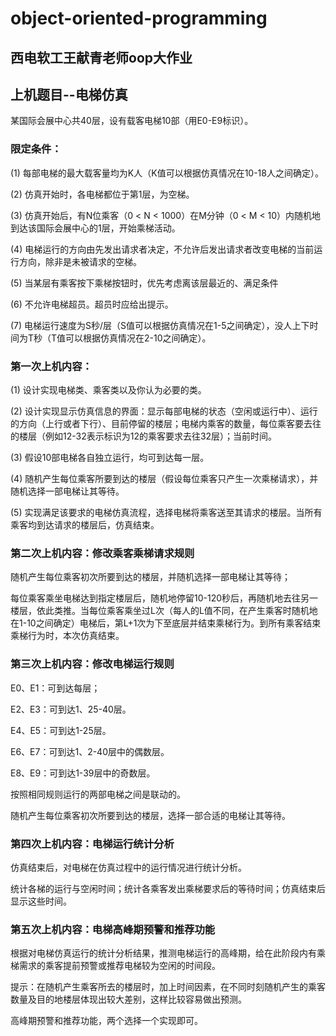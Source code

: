 # object-oriented-programming
## 西电软工王献青老师oop大作业

## 上机题目--电梯仿真
某国际会展中心共40层，设有载客电梯10部（用E0-E9标识）。
### 限定条件：
(1) 每部电梯的最大载客量均为K人（K值可以根据仿真情况在10-18人之间确定）。

(2) 仿真开始时，各电梯都位于第1层，为空梯。

(3) 仿真开始后，有N位乘客（0 < N < 1000）在M分钟（0 < M < 10）内随机地到达该国际会展中心的1层，开始乘梯活动。

(4) 电梯运行的方向由先发出请求者决定，不允许后发出请求者改变电梯的当前运行方向，除非是未被请求的空梯。

(5) 当某层有乘客按下乘梯按钮时，优先考虑离该层最近的、满足条件

(6) 不允许电梯超员。超员时应给出提示。

(7) 电梯运行速度为S秒/层（S值可以根据仿真情况在1-5之间确定），没人上下时间为T秒（T值可以根据仿真情况在2-10之间确定）。

###	第一次上机内容：
(1) 设计实现电梯类、乘客类以及你认为必要的类。

(2) 设计实现显示仿真信息的界面：显示每部电梯的状态（空闲或运行中）、运行的方向（上行或者下行）、目前停留的楼层；电梯内乘客的数量，每位乘客要去往的楼层（例如12-32表示标识为12的乘客要求去往32层）；当前时间。

(3) 假设10部电梯各自独立运行，均可到达每一层。

(4) 随机产生每位乘客所要到达的楼层（假设每位乘客只产生一次乘梯请求），并随机选择一部电梯让其等待。

(5) 实现满足该要求的电梯仿真流程，选择电梯将乘客送至其请求的楼层。当所有乘客均到达请求的楼层后，仿真结束。

###	第二次上机内容：修改乘客乘梯请求规则

随机产生每位乘客初次所要到达的楼层，并随机选择一部电梯让其等待；

每位乘客乘坐电梯达到指定楼层后，随机地停留10-120秒后，再随机地去往另一楼层，依此类推。当每位乘客乘坐过L次（每人的L值不同，在产生乘客时随机地在1-10之间确定）电梯后，第L+1次为下至底层并结束乘梯行为。到所有乘客结束乘梯行为时，本次仿真结束。

###	第三次上机内容：修改电梯运行规则
E0、E1：可到达每层；

E2、E3：可到达1、25-40层。

E4、E5：可到达1-25层。

E6、E7：可到达1、2-40层中的偶数层。

E8、E9：可到达1-39层中的奇数层。

按照相同规则运行的两部电梯之间是联动的。

随机产生每位乘客初次所要到达的楼层，选择一部合适的电梯让其等待。

###	第四次上机内容：电梯运行统计分析
仿真结束后，对电梯在仿真过程中的运行情况进行统计分析。

统计各梯的运行与空闲时间；统计各乘客发出乘梯要求后的等待时间；仿真结束后显示这些时间。

###	第五次上机内容：电梯高峰期预警和推荐功能
根据对电梯仿真运行的统计分析结果，推测电梯运行的高峰期，给在此阶段内有乘梯需求的乘客提前预警或推荐电梯较为空闲的时间段。

提示：在随机产生乘客所去的楼层时，加上时间因素，在不同时刻随机产生的乘客数量及目的地楼层体现出较大差别，这样比较容易做出预测。

高峰期预警和推荐功能，两个选择一个实现即可。